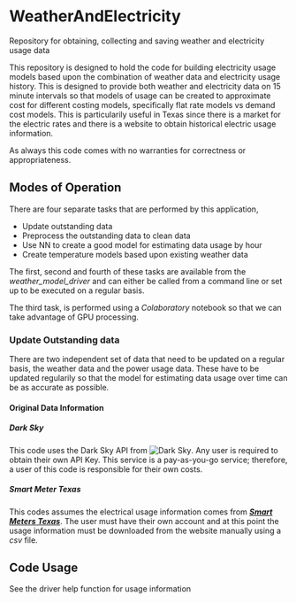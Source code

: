 # WeatherAndElectricity
Repository for obtaining, collecting and saving weather and electricity usage data

This repository is designed to hold the code for building electricity usage models based upon the combination of weather data and electricity usage history.  This is designed to provide both weather and electricity data on 15 minute intervals so that models of usage can be created to approximate cost for different costing models, specifically flat rate models vs demand cost models.  This is particularily useful in Texas since there is a market for the electric rates and there is a website to obtain historical electric usage information.

As always this code comes with no warranties for correctness or appropriateness.

## Modes of Operation

There are four separate tasks that are performed by this application,

* Update outstanding data
* Preprocess the outstanding data to clean data
* Use NN to create a good model for estimating data usage by hour
* Create temperature models based upon existing weather data

The first, second and fourth of these tasks are available from the _weather\_model\_driver_ and can either be called from a command line or set up to be executed on a regular basis.

The third task, is performed using a _Colaboratory_ notebook so that we can take advantage of GPU processing.

### Update Outstanding data

There are two independent set of data that need to be updated on a regular basis, the weather data and the power usage data.  These have to be updated regularily so that the model for estimating data usage over time can be as accurate as possible.

#### Original Data Information

##### Dark Sky

This code uses the Dark Sky API from ![Dark Sky](https://darksky.net/dev/img/attribution/poweredby.png).  Any user is required to obtain their own API Key.  This service is a pay-as-you-go service; therefore, a user of this code is responsible for their own costs.

##### Smart Meter Texas

This codes assumes the electrical usage information comes from [**_Smart Meters Texas_**](https://www.smartmetertexas.com).  The user must have their own account and at this point the usage information must be downloaded from the website manually using a _csv_ file.

## Code Usage

See the driver help function for usage information

